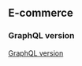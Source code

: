 ## E-commerce

### GraphQL version
[GraphQL version](https://github.com/lhcjun/GraphQL-crown-clothing)
